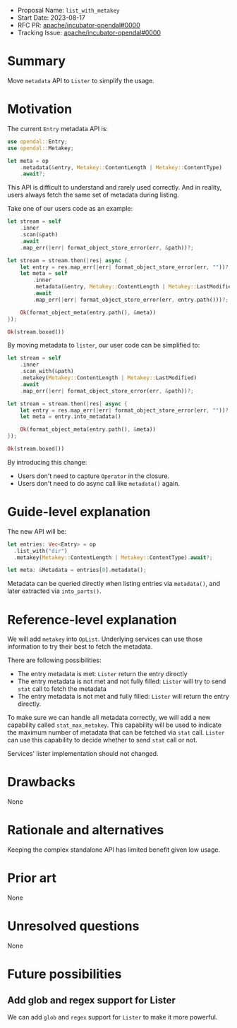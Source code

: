 - Proposal Name: `list_with_metakey`
- Start Date: 2023-08-17
- RFC PR: [apache/incubator-opendal#0000](https://github.com/apache/incubator-opendal/pull/0000)
- Tracking Issue: [apache/incubator-opendal#0000](https://github.com/apache/incubator-opendal/issues/0000)

# Summary

Move `metadata` API to `Lister` to simplify the usage.

# Motivation

The current `Entry` metadata API is:

```rust
use opendal::Entry;
use opendal::Metakey;

let meta = op
    .metadata(&entry, Metakey::ContentLength | Metakey::ContentType)
    .await?;
```

This API is difficult to understand and rarely used correctly. And in reality, users always fetch the same set of metadata during listing.

Take one of our users code as an example:

```rust
let stream = self
    .inner
    .scan(&path)
    .await
    .map_err(|err| format_object_store_error(err, &path))?;

let stream = stream.then(|res| async {
    let entry = res.map_err(|err| format_object_store_error(err, ""))?;
    let meta = self
        .inner
        .metadata(&entry, Metakey::ContentLength | Metakey::LastModified)
        .await
        .map_err(|err| format_object_store_error(err, entry.path()))?;

    Ok(format_object_meta(entry.path(), &meta))
});

Ok(stream.boxed())
```

By moving metadata to `lister`, our user code can be simplified to:

```rust
let stream = self
    .inner
    .scan_with(&path)
    .metakey(Metakey::ContentLength | Metakey::LastModified)
    .await
    .map_err(|err| format_object_store_error(err, &path))?;

let stream = stream.then(|res| async {
    let entry = res.map_err(|err| format_object_store_error(err, ""))?;
    let meta = entry.into_metadata()

    Ok(format_object_meta(entry.path(), &meta))
});

Ok(stream.boxed())
```

By introducing this change:

- Users don't need to capture `Operator` in the closure.
- Users don't need to do async call like `metadata()` again.

# Guide-level explanation

The new API will be:

```rust
let entries: Vec<Entry> = op
  .list_with("dir")
  .metakey(Metakey::ContentLength | Metakey::ContentType).await?;

let meta: &Metadata = entries[0].metadata();
```

Metadata can be queried directly when listing entries via `metadata()`, and later extracted via `into_parts()`.

# Reference-level explanation

We will add `metakey` into `OpList`. Underlying services can use those information to try their best to fetch the metadata.

There are following possibilities:

- The entry metadata is met: `Lister` return the entry directly
- The entry metadata is not met and not fully filled: `Lister` will try to send `stat` call to fetch the metadata
- The entry metadata is not met and fully filled: `Lister` will return the entry directly.

To make sure we can handle all metadata correctly, we will add a new capability called `stat_max_metakey`. This capability will be used to indicate the maximum number of metadata that can be fetched via `stat` call. `Lister` can use this capability to decide whether to send `stat` call or not.

Services' lister implementation should not changed.

# Drawbacks

None

# Rationale and alternatives

Keeping the complex standalone API has limited benefit given low usage.

# Prior art

None

# Unresolved questions

None

# Future possibilities

## Add glob and regex support for Lister

We can add `glob` and `regex` support for `Lister` to make it more powerful.
